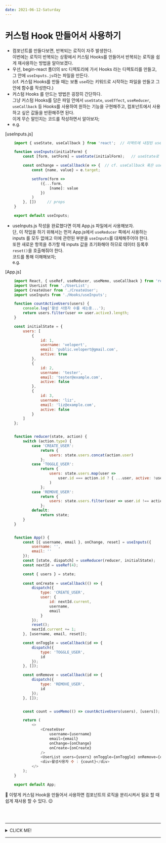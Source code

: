 ```yaml
---
date: 2021-06-12-Saturday 
---
```


# 커스텀 Hook 만들어서 사용하기
- 컴포넌트를 만들다보면, 반복되는 로직이 자주 발생한다.   
이번에는 로직이 반복되는 상황에서 커스텀 Hooks를 만들어서 반복되는 로직을 쉽게 재사용하는 방법을 알아보겠다.   
- 우선, begin-react 폴더의 src 디렉토리에 가서 Hooks 라는 디렉토리를 만들고, 그 안에 `useInputs.js`라는 파일을 만든다.    
(cf. 커스텀 Hooks를 만들 때는 보통 `use`라는 키워드로 시작하는 파일을 만들고 그 안에 함수를 작성한다.)  
- 커스텀 Hooks 를 만드는 방법은 굉장히 간단하다.    
그냥 커스텀 Hooks를 담은 파일 안에서 `useState`, `useEffect`, `useReducer`, `useCallback` 등 Hooks를 사용하여 원하는 기능을 구현해주고, 컴포넌트에서 사용하고 싶은 값들을 반환해주면 된다.    
이게 무슨 말인지는 코드를 작성하면서 알아보자;    
- e.g.    

[useInputs.js]     

```javascript
	import { useState, useCallback } from 'react';  // 리액트에 내장된 useState, useCallback 훅들을 불러온다

	function useInputs(initialForm) {
		const [form, setForm] = useState(initialForm);   // useState로 다음으로 올 상태 설정해주기!

		const onChange = useCallback(e => {  // cf. useCallback 훅은 useState와는 다르게 진짜 새로 생성되어야 할 상황. 즉, 컴포넌트에 변화가 진짜 있었을 때만 리렌더링 되게 해주는 훅
			const {name, value} = e.target;

			setForm(form => 
				({...form, 
					[name]: value
				})
			)
		}, [])     // props
	}

	export default useInputs;
```
- useInputs.js 작성을 완료했다면 이제 App.js 파일에서 사용해보자.    
단, 이 작업을 하기 위해서는 먼저 App.js에서 `useReducer` 쪽에서 사용하는 inputs 를 모두 없애고 이에 관련된 부분을 `useInputs`를 대체해주어야 한다.     
또한 새로운 항목을 추가할 때 inputs 값을 초기화해야 하므로 데이터 등록후 `reset()`을 호출해줘야 한다.   
코드를 통해 이해해보자;   
e.g.    

[App.js]       

```javascript
	import React, { useRef, useReducer, useMemo, useCallback } from 'react';
	import UserList from './UserList';
	import CreateUser from './CreateUser';
	import useInputs from './Hooks/useInputs';

	function countActiveUsers(users) {
		console.log('활성 사용자 수를 세는중...');
		return users.filter(user => user.active).length;
	}

	const initialState = {
		users: [
			{
				id: 1,
				username: 'velopert',
				email: 'public.velopert@gmail.com',
				active: true
			},
			{
				id: 2,
				username: 'tester',
				email: 'tester@example.com',
				active: false
			},
			{
				id: 3,
				username: 'liz',
				email: 'liz@example.com',
				active: false
			}
		]
	};


	function reducer(state, action) {
		switch (action.type) {
			case 'CREATE_USER':
				return {
					users: state.users.concat(action.user)
				};
			case 'TOGGLE_USER':
				return {
					users: state.users.map(user =>
						user.id === action.id ? { ...user, active: !user.active } : user
					)
				};
			case 'REMOVE_USER':
				return {
					users: state.users.filter(user => user.id !== action.id)
				};
			default:
				return state;
		}
	}


	function App() {
		const [{ username, email }, onChange, reset] = useInputs({
			username: '',
			email: ''
		});
		const [state, dispatch] = useReducer(reducer, initialState);
		const nextId = useRef(4);

		const { users } = state;
		
		const onCreate = useCallback(() => {
			dispatch({
				type: 'CREATE_USER',
				user: {
					id: nextId.current,
					username,
					email
				}
			});
			reset();
			nextId.current += 1;
		}, [username, email, reset]);

		const onToggle = useCallback(id => {
			dispatch({
				type: 'TOGGLE_USER',
				id
			});
		}, []);

		const onRemove = useCallback(id => {
			dispatch({
				type: 'REMOVE_USER',
				id
			});
		}, []);


		const count = useMemo(() => countActiveUsers(users), [users]);

		return (
			<>
				<CreateUser
					username={username}
					email={email}
					onChange={onChange}
					onCreate={onCreate}
				/>
				<UserList users={users} onToggle={onToggle} onRemove={onRemove} />
				<div>활성사용자 수 : {count}</div>
			</>
		);
	}

	export default App;
```
📌 이렇게 커스텀 Hook을 만들어서 사용하면 컴포넌트의 로직을 분리시켜서 필요 할 때 쉽게 재사용 할 수 있다. 😉

<br>
<br>

---

<details>
	<summary>CLICK ME!</summary>

- cf. 
	- https://react.vlpt.us/basic/20-useReducer.html
	- https://xiubindev.tistory.com/99
	- https://www.zerocho.com/category/React/post/5f98e0ba1d7a110004463b7e
	
</details>

---





	